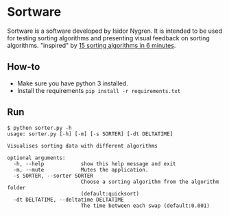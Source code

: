 # Sortware
Sortware is a software developed by Isidor Nygren.
It is intended to be used for testing sorting algorithms and presenting visual
feedback on sorting algorithms.
"inspired" by [15 sorting algorithms in 6 minutes](https://www.youtube.com/watch?v=kPRA0W1kECg&t=29s).
## How-to
* Make sure you have python 3 installed.
* Install the requirements `pip install -r requirements.txt`
## Run
```
$ python sorter.py -h
usage: sorter.py [-h] [-m] [-s SORTER] [-dt DELTATIME]

Visualises sorting data with different algorithms

optional arguments:
  -h, --help            show this help message and exit
  -m, --mute            Mutes the application.
  -s SORTER, --sorter SORTER
                        Choose a sorting algorithm from the algorithm folder
                        (default:quicksort)
  -dt DELTATIME, --deltatime DELTATIME
                        The time between each swap (default:0.001)
```
